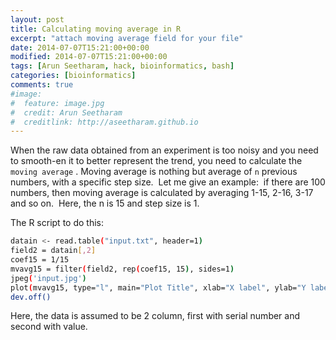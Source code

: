 ```yaml
---
layout: post
title: Calculating moving average in R
excerpt: "attach moving average field for your file"
date: 2014-07-07T15:21:00+00:00
modified: 2014-07-07T15:21:00+00:00
tags: [Arun Seetharam, hack, bioinformatics, bash]
categories: [bioinformatics]
comments: true
#image:
#  feature: image.jpg
#  credit: Arun Seetharam
#  creditlink: http://aseetharam.github.io
---
```


When the raw data obtained from an experiment is too noisy and you need to smooth-en it to better represent the trend, you need to calculate the `moving average` . Moving average is nothing but average of `n` previous numbers, with a specific step size.  Let me give an example:  if there are 100 numbers, then moving average is calculated by averaging 1-15, 2-16, 3-17 and so on.  Here, the n is 15 and step size is 1.




The R script to do this:

```bash
datain <- read.table("input.txt", header=1)
field2 = datain[,2]
coef15 = 1/15
mvavg15 = filter(field2, rep(coef15, 15), sides=1)
jpeg('input.jpg')
plot(mvavg15, type="l", main="Plot Title", xlab="X label", ylab="Y label")
dev.off()
```

Here, the data is assumed to be 2 column, first with serial number and second with value.
